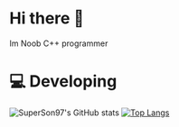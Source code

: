 # Hi there 👋
Im Noob C++ programmer 
# :computer: Developing
![SuperSon97's GitHub stats](https://github-readme-stats.vercel.app/api?username=SuperSon97&show_icons=true&theme=cobalt)
[![Top Langs](https://github-readme-stats.vercel.app/api/top-langs/?username=SuperSon97a&layout=compact)](https://github.com/anuraghazra/github-readme-stats)
